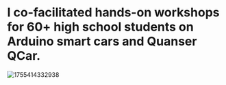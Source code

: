 # I co-facilitated hands-on workshops for 60+ high school students on Arduino smart cars and Quanser QCar.

![1755414332938](https://github.com/user-attachments/assets/d471df15-cd32-4895-84f3-40b142377f30)
